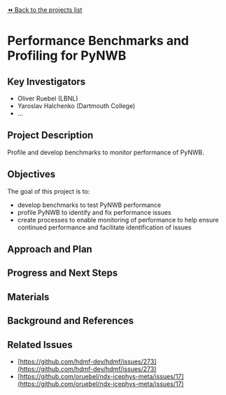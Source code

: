 [:rewind: Back to the projects list](../PROJECTS.md)

# Performance Benchmarks and Profiling for PyNWB

## Key Investigators

* Oliver Ruebel (LBNL)
* Yaroslav Halchenko (Dartmouth College)
* ...

## Project Description

Profile and develop benchmarks to monitor performance of PyNWB.

## Objectives

The goal of this project is to:

* develop benchmarks to test PyNWB performance
* profile PyNWB to identify and fix performance issues
* create processes to enable monitoring of performance to help ensure continued performance and facilitate identification of issues

## Approach and Plan

<!-- 1. Describe the steps of your planned approach to reach the objectives.-->
<!-- 1. ... -->
<!-- 1. ... -->

## Progress and Next Steps

<!--Populate this section as you are making progress before/during/after the hackathon-->
<!--Describe the progress you have made on the project,e.g., which objectives you have achieved and how.-->
<!--Describe the next steps you are planing to take to complete the project.-->

## Materials

<!--If available add links to the materials relevant to the project, e.g., the code generated for the project or data used-->
<!--If available add pictures and links to videos that demonstrate what has been accomplished.-->
<!--![Description of picture](Example2.jpg)-->

## Background and References

<!--Use this space for information that may help people better understand your project, like links to papers, source code, or data ,e.g:-->
<!-- - Source code: https://github.com/YourUser/YourRepository -->
<!-- - Documentation: https://link.to.docs -->
<!-- - Test data: https://link.to.test.data -->

## Related Issues

* [https://github.com/hdmf-dev/hdmf/issues/273](https://github.com/hdmf-dev/hdmf/issues/273)
* [https://github.com/oruebel/ndx-icephys-meta/issues/17](https://github.com/oruebel/ndx-icephys-meta/issues/17)


